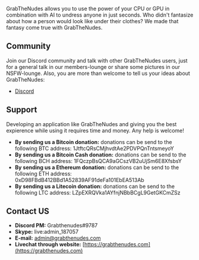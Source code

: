 GrabTheNudes allows you to use the power of your CPU or GPU in combination with AI to undress anyone in just seconds. Who didn't fantasize about how a person would look like under their clothes? We made that fantasy come true with GrabTheNudes.

## Community

Join our Discord community and talk with other GrabTheNudes users, just for a general talk in our members-lounge or share some pictures in our NSFW-lounge. Also, you are more than welcome to tell us your ideas about GrabTheNudes:

- [Discord](https://discord.gg/ZfMpvRe)


## Support

Developing an application like GrabTheNudes and giving you the best expierence while using it requires time and money. Any help is welcome!

- **By sending us a Bitcoin donation:** donations can be send to the following BTC address: 1JtftcQRsCMjhvdtAe2PDVPQnTntsmeyoY
- **By sending us a Bitcoin Cash donation:** donations can be send to the following BCH address: 1FQczpBsQCA9aGCszVB2uUjSm6E8XfsbsY
- **By sending us a Ethereum donation:** donations can be send to the following ETH address: 0xD98FBdB412BBd1A52839AF91deFa101EbEA513Ab
- **By sending us a Litecoin donation:** donations can be send to the following LTC address: LZpEXRQVka1AYfnjNBbBCgL9GetGKCmZSz


## Contact US

- **Discord PM:** Grabthenudes#9787
- **Skype:** live:admin_187057
- **E-mail:** admin@grabthenudes.com
- **Livechat through website:** [https://grabthenudes.com](https://grabthenudes.com)
